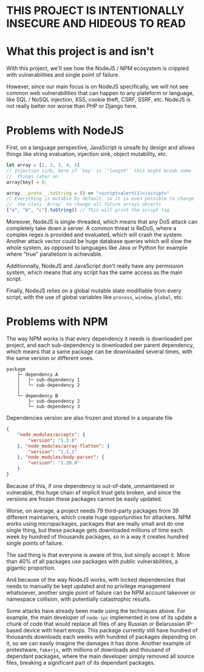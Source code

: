 # THIS PROJECT IS INTENTIONALLY INSECURE AND HIDEOUS TO READ

# What this project is and isn't

With this project, we'll see how the NodeJS / NPM ecosystem is crippled
with vulnerabilities and single point of failure.

However, since our main focus is on NodeJS specifically, we will not see
common web vulnerabilities that can happen to any plateform or language,
like SQL / NoSQL injection, XSS, cookie theft, CSRF, SSRF, etc. NodeJS
is not really better nor worse than PHP or Django here.

# Problems with NodeJS

First, on a language perspective, JavaScript is unsafe by design and
allows things like string evaluation, injection sink, object mutability,
etc.

```js
let array = [1, 2, 3, 4, 5]
// Injection sink, here if `key` is `"length"` this might break some
//  things later on
array[key] = 0;

array.__proto__.toString = () => "<script>alert(1)</script>"
// Everything is mutable by default, so it is even possible to change
//  the class `Array` to change all future arrays objects
["a", "b", "c"].toString() // This will print the script tag
```

Moreover, NodeJS is single-threaded, which means that any DoS attack can
completely take down a server. A common threat is ReDoS, where a complex
regex is provided and evaluated, which will crash the system. Another
attack vector could be huge database queries which will slow the whole
system, as opposed to languages like Java or Python for example where
"true" parallelism is achievable.

Additionnally, NodeJS and JavaScript don't really have any permission
system, which means that any script has the same access as the main
script.

Finally, NodeJS relies on a global mutable state modifiable from every
script, with the use of global variables like `process`, `window`,
`global`, etc.

# Problems with NPM

The way NPM works is that every dependency it needs is downloaded per
project, and each sub-dependency is downloaded per parent dependency,
which means that a same package can be downloaded several times, with
the same version or different ones.

```
package
    ├─ dependency A
    │   ├─ sub-dependency 1
    │   └─ sub-dependency 2
    │
    └─ dependency B
        ├─ sub-dependency 2
        └─ sub-dependency 3
```

Dependencies version are also frozen and stored in a separate file

```json
{
    "node_modules/accepts": {
        "version": "1.3.8"
    }, "node_modules/array-flatten": {
        "version": "1.1.1"
    }, "node_modules/body-parser": {
        "version": "1.20.0"
    }
}
```

Because of this, if one dependency is out-of-date, unmaintained or
vulnerable, this huge chain of implicit trust gets broken, and since the
versions are frozen these packages cannot be easily updated.

Worse, on average, a project needs 79 third-party packages from 39
different maintainers, which create huge opportunities for attackers.
NPM works using micropackages, packages that are really small and do one
single thing, but these package gets downloaded millions of time each
week by hundred of thousands packages, so in a way it creates hundred
single points of failure.

The sad thing is that everyone is aware of this, but simply accept it.
More than 40% of all packages use packages with public vulnerabilities,
a gigantic proportion.

And because of the way NodeJS works, with locked dependencies that needs
to manually be kept updated and no privilege management whatsoever,
another single point of failure can be NPM account takeover or namespace
collision, with potentially catastrophic results.

Some attacks have already been made using the techniques above. For
example, the main developer of `node-ipc` implemented in one of its
update a chunk of code that would replace all files of any Russian or
Belarussian IP-based device with heart emojis. This package currently
still have hundred of thousands downloads each weeks with hundred of
packages depending on it, so we can easily imagine the damages it has
done. Another example of protestware, `fakerjs`, with millions of
downloads and thousand of dependant packages, where the main developer
simply removed all source files, breaking a significant part of its
dependant packages.
